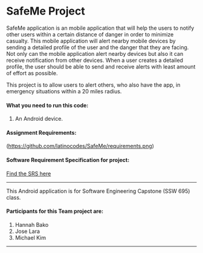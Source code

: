 # SafeMe Project
SafeMe application is an mobile application that will help the users to notify other users within a certain distance of danger in order to minimize casualty. This mobile application will alert nearby mobile devices by sending a detailed profile of the user and the danger that they are facing. Not only can the mobile application alert nearby devices but also it can receive notification from other devices. When a user creates a detailed profile, the user should be able to send and receive alerts with least amount of effort as possible.


This project is to allow users to alert others, who also have the app, in emergency situations within a 20 miles radius.

#### What you need to run this code:
1. An Android device.

#### Assignment Requirements:

(https://github.com/latinocodes/SafeMe/requirements.png)

#### Software Requirement Specification for project:

[Find the SRS here](https://docs.google.com/document/d/1zzJ0NjM8_WT3WWASSdK4HMi4VV9x3BZ6PqjQWl1QADE/edit?usp=sharing)

----

This Android application is for Software Engineering Capstone (SSW 695) class.

 #### Participants for this Team project are:
 
 1. Hannah Bako
 2. Jose Lara
 3. Michael Kim

----


